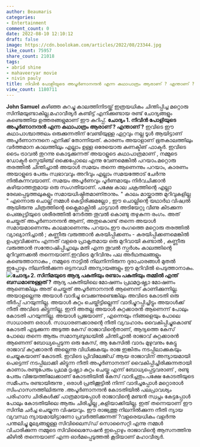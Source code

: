 ```yaml
---
author: Beaumaris
categories:
- Entertainment
comment_count: 0
date: 2022-08-10 12:10:12
draft: false
image: https://cdn.boolokam.com/articles/2022/08/23344.jpg
like_count: 75957
share_count: 21018
tags:
- abrid shine
- mahaveeryar movie
- nivin pauly
title: നിവിൻ പോളിയുടെ അപൂർണാനന്ദൻ എന്ന കഥാപാത്രം ആരാണ് ? എന്താണ് ?
view_count: 1180711
---
```


**John Samuel** കഴിഞ്ഞ കുറച്ചു കാലത്തിനിടയ്ക്ക് ഇത്രയധികം ചിന്തിപ്പിച്ച മറ്റൊരു സിനിമയുണ്ടാകില്ല.മഹാവീര്യർ കണ്ടിട്ട് എനിക്കുണ്ടായ രണ്ട് ചോദ്യങ്ങളും കണ്ടെത്തിയ ഉത്തരങ്ങളുമാണ് ഈ കുറിപ്പ്. **ചോദ്യം 1. നിവിൻ പോളിയുടെ അപൂർണാനന്ദൻ എന്ന കഥാപാത്രം ആരാണ് ? എന്താണ് ?** ഇവിടെ ഈ കഥാപാശ്ചാത്തലം ഒരുക്കുന്നതിന് വേണ്ടിയുള്ള ഏറ്റവും നല്ല ടൂൾ ആയിട്ടാണ് അപൂർണാനന്ദനെ എനിക്ക് തോന്നിയത്. കാരണം അയാളാണ് ഭൂതകാലത്തിലും വർത്തമാന കാലത്തിലും എല്ലാം ഉള്ള ഒരേയൊരു കണക്ടിങ് ഫാക്ടർ. ഇവിടെ ടൈം ട്രാവൽ തുറന്നു കൊടുക്കുന്നത് അയാളുടെ കഥാപാത്രമാണ് , നമ്മുടെ ഡോക്ടർ സ്ട്രെയിഞ്ച് ഒക്കെപ്പോലെ എന്നു വേണമെങ്കിൽ പറയാം.മറ്റൊരു തരത്തിൽ ചിന്തിച്ചാൽ അയാൾ സമയം തന്നെ ആണെന്നും പറയാം, കാരണം അയാളുടെ പേരും സ്വഭാവവും അറിവും എല്ലാം സമയത്തോട് ചേർന്നു നിൽകുന്നവയാണ്. സമയം അപൂർണവും പൂർണമായും നിർവചിക്കാൻ കഴിയാത്തതുമായ ഒരു സംഗതിയാണ്. പക്ഷേ കാല ചക്രത്തിന്റെ എല്ലാ രേഖപ്പെടുത്തലുകളും സമായധിഷ്ഠിതമാണ്താനും. " കാലം മായ്ക്കാത്ത മുറിവുകളില്ല " എന്നൊരു ചൊല്ല് നമ്മൾ കെട്ടിരിക്കുമല്ലോ , ഈ ചൊല്ലിന്റെ യഥാർഥ വിഷ്വൽ ആയിരുന്നു ചിത്രത്തിന്റെ ക്ലൈമാക്സിൽ ചാട്ടവാർ അടിയേറ്റു വീണു കിടക്കുന്ന പെണ്കുട്ടിയുടെ ശരീരത്തിൽ നേർത്ത തൂവൽ കൊണ്ടു തഴുകുന്ന രംഗം. അത് ചെയ്തത് അപൂർണാനന്ദൻ ആണ്, അതുകൊണ്ട് തന്നെ അയാൾ സമായമാണെന്നും കാലമാണെന്നും പറയാം.ഈ രംഗത്തെ മറ്റൊരു തരത്തിൽ വ്യാഖ്യാനിച്ചാൽ ; കണ്ണീരു വരുത്താൻ കരയിപ്പിക്കണം - കരയിപ്പിക്കണമെങ്കിൽ ഉപദ്രവിക്കണം എന്നത് വളരെ പ്രാകൃതമായ ഒരു മുറിവായി കണ്ടാൽ , കണ്ണീരു വരുത്താൻ സന്തോഷിപ്പിച്ചാലും മതി എന്ന തൂവൽ സ്പർശം കാലത്തിന്റെ മുറിവുണക്കൽ തന്നെയാണ്.ഇവിടെ മുറിവിനും പല അർഥതലങ്ങളും കണ്ടെത്താനാകും , നമ്മുടെ നാട്ടിൽ നിലനിന്നിരുന്ന ദുരാചാരങ്ങൾ മുതൽ ഇപ്പോഴും നിലനിൽക്കുന്ന ഒട്ടനവധി അന്യായങ്ങളും ഈ മുറിവിൽ പെടുത്താനാകും. **![](https://cdn.boolokam.com/articles/2022/08/23344.jpg)ചോദ്യം 2. സിനിമയുടെ ആദ്യ പകുതിയും രണ്ടാം പകുതിയും തമ്മിൽ എന്ത് ബന്ധമാണുള്ളത് ?** ആദ്യ പകുതിയിലെ മോഷണം പ്രഥമദൃഷ്ട്യാ മോഷണം ആണെങ്കിലും അത് ചെയ്തത് അപൂർണാനന്ദൻ ആണെന്ന് കാണിക്കുന്നില്ല. അയാളല്ലെന്നു അയാൾ വാദിച്ചു വെക്കുന്നുണ്ടെങ്കിലും അവിടെ കോടതി ഒരു തീർപ്പ് പറയുന്നില്ല. അയാൾ കുറ്റം ചെയ്തിട്ടില്ലെന്ന് വാദിച്ചുറപ്പിച്ചിട്ടും അയാൾക്ക് നീതി അവിടെ കിട്ടുന്നില്ല. ഇനി അതല്ല അയാൾ കുറ്റക്കാരൻ ആണെന്ന് പോലും കോടതി പറയുന്നില്ല. അയാൾ പ്രജയാണ് , എന്നെയും നിങ്ങളെയും പോലെ സാധാരണ ഒരാൾ. സാധാരണക്കാരന്റെ നീതി വ്യവഹാരം വൈകിപ്പിച്ചുകൊണ്ട് കോടതി എടുക്കുന്ന അടുത്ത കേസ് രാജാവിന്റെതാണ്, ആദ്യത്തെ കേസ് പോലെ തന്നെ ആരും സമാന്യബുദ്ധയിൽ ചിന്തിച്ചാൽ രാജാവ് കുറ്റക്കാരൻ ആണെന്ന് ബോധ്യപ്പെടുന്ന ഒരു കേസ്, ആ കേസിൽ വാദം മുഴുവനും കേട്ടു രാജാവ് കുറ്റക്കാരൻ അല്ലെന്നു വിധിക്കുകയും രാജ ഇങ്കിതം നടപ്പിലാക്കുകയും ചെയ്യുകയാണ് കോടതി. ഇവിടെ പ്രിവിലേജ്ഡ് ആയ രാജാവിന് അന്യായമായി പെട്ടെന്ന് നടപ്പിലാക്കി കിട്ടുന്ന നീതി അപൂർണാനന്ദന് വൈകിപ്പിച്ചിരിക്കുന്നതായി കാണാം.രണ്ടുപേരും പ്രഥമ ദൃഷ്ട്യാ കുറ്റം ചെയ്തു എന്ന് ബോധ്യപ്പെട്ടവരാണ് , രണ്ടു പേരും വിജയത്തിലേക്കാണ് കോടതിയിൽ കേസ് വാദിച്ചതും.പക്ഷേ കോടതിയുടെ സമീപനം രണ്ടായിരുന്നു , ഒരാൾ പ്രതിക്കൂട്ടിൽ നിന്ന് വാദിച്ചപ്പോൾ മറ്റൊരാൾ സിംഹാസനത്തിലിരുന്നു .അപൂർണാനന്ദൻ കോടതിയിൽ പലപ്രാവശ്യം പരിഹാസ ചിരികൾക്ക് പാത്രമായപ്പോൾ രാജാവിന്റെ മണ്ടൻ സ്വപ്നം കേട്ടപ്പോൾ പോലും കോടതിയിലെ ആരും ചിരിച്ചില്ല ,കളിയാക്കിയില്ല. ഇത് തന്നെയാണ് ഈ സിനിമ ചർച്ച ചെയ്യുന്ന വിഷയവും. ഈ രാജ്യത്തു നിലനിൽക്കുന്ന നീതി ന്യായ വ്യവസ്ഥ ന്യായമായിട്ടാണോ പ്രവർത്തിക്കുന്നത് ?വളരെയധികം വളർന്നു പന്തലിച്ചു മൂല്യങ്ങളുള്ള സിവിലൈസ്‌ഡ്‌ സൊസൈറ്റി എന്നു നമ്മൾ വിചാരിക്കുന്ന നമ്മുടെ സിവിലൈസേഷൻ ഇപ്പൊഴും രാജാവിന്റെ ആസനത്തിനു കീഴിൽ തന്നെയാണ് എന്ന ഓർമപ്പെടുത്തൽ കൂടിയാണ് മഹാവീര്യർ.